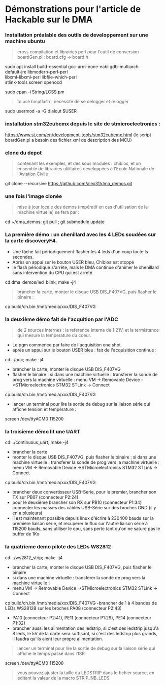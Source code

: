 # Démonstrations pour l'article de Hackable sur le DMA

### Installation préalable des outils de developpement sur une machine ubuntu



>cross compilation et librairies perl pour l'outil de conversion boardGen.pl : board.cfg -> board.h

sudo apt install build-essential gcc-arm-none-eabi gdb-multiarch \
         default-jre libmodern-perl-perl \
	 libxml-libxml-perl libfile-which-perl \
	 stlink-tools screen openocd
	 
sudo cpan -i String/LCSS.pm

> to use bmpflash : necessite de se delogger et relogger

sudo usermod -a -G dialout $USER

### installation stm32cubemx depuis le site de stmicroelectronics :
https://www.st.com/en/development-tools/stm32cubemx.html
(le script boardGen.pl a besoin des fichier xml de description des MCU)


### clone du depot 
> contenant les exemples, et des sous modules : chibios, et un ensemble de librairies utilitaires developpées à l'Ecole Nationale de l'Aviation Civile

git clone --recursive https://github.com/alex31/dma_demos.git

### une fois l'image clonée
> mise à jour locale des demos (impératif en cas d'utilisation de la machine virtuelle) se fera par :

cd ~/dma_demos; git pull ; git submodule update


### La première démo : un chenillard avec les 4 LEDs soudées sur la carte discoveryF4. 
- Une tâche fait périodiquement flasher les 4 leds d'un coup toute ls secondes.
- Après un appui sur le bouton USER bleu, Chibios est stoppé
- le flash périodique s'arrète, mais le DMA continue d'animer le chenillard sans intervention du CPU qui est arreté.

cd dma_demos/led_blink; make -j4
>brancher la carte, monter le disque USB DIS_F407VG, puis flasher le binaire :

cp build/ch.bin /mnt/media/xxx/DIS_F407VG

### la deuxième démo fait de l'acquition par l'ADC
> de 2 sources internes : la reference interne de 1.21V, et la termistance qui mesure la temperature du coeur.
- Le pgm commence par faire de l'acquisition one shot
- après un appui sur le bouton USER bleu : fait de l'acquisition continue :

cd ../adc; make -j4
- brancher la carte, monter le disque USB DIS_F407VG
- flasher le binaire : si dans une machine virtuelle : transferer la sonde de prog vers la machine virtuelle : menu VM -> Removable Device ->STMicroelectronics STM32 STLink -> Connect 

cp build/ch.bin /mnt/media/xxx/DIS_F407VG
- lancer un terminal pour lire la sortie de debug sur la liaison série qui affiche tension et température :

screen /dev/ttyACM0 115200

### la troisieme démo lit une UART 
cd ../continuous_uart; make -j4
- brancher la carte
- monter le disque USB DIS_F407VG, puis flasher le binaire : si dans une machine virtuelle : transferer la sonde de prog vers la machine virtuelle : menu VM -> Removable Device ->STMicroelectronics STM32 STLink -> Connect 

cp build/ch.bin /mnt/media/xxx/DIS_F407VG
- brancher deux convertisseur USB-Serie, pour le premier, brancher son TX sur PB07 (connecteur P2:24)
- pour le deuxième brancher son RX sur PB10 (connecteur P1:34) connecter les masses des câbles USB-Série sur des broches GND (il y en a plusieurs)
- il est maintenant possible depuis linux d'écrire à 230400 bauds sur la première liaison série, et recuperer le flux sur l'autre liaison série à 115200 bauds, sans utiliser le cpu, sans perte tant qu'on ne sature pas le buffer de 1Ko



### la quatrieme demo pilote des LEDs WS2812
cd ../ws2812_strip; make -j4
- brancher la carte, monter le disque USB DIS_F407VG, puis flasher le binaire 
- si dans une machine virtuelle : transferer la sonde de prog vers la machine virtuelle :
- menu VM -> Removable Device ->STMicroelectronics STM32 STLink -> Connect 

cp build/ch.bin /mnt/media/xxx/DIS_F407VG
-brancher de 1 à 4 bandes de LEDs WS2812B sur les broches PA08 (connecteur P2:43)
- PA10 (connecteur P2:41), PE11 (connecteur P1:29), PE14 (connecteur P1:32)
- brancher aussi les alimentation des ledstrip, si c'est des ledstrip jusqu'à 8 leds, le 5V de la carte sera suffisant, si c'est des ledstrip plus grands, il faudra qu'ils aient leur propre alimentation.
> lancer un terminal pour lire la sortie de debug sur la liaison série qui affiche le temps passé dans l'ISR

screen /dev/ttyACM0 115200
> vous pouvez ajuster la taille du LEDSTRIP dans le fichier source, en editant la valeur de la macro  STRIP_NB_LEDS
